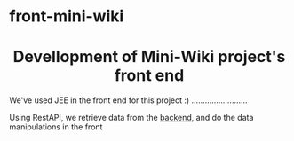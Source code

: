 # front-mini-wiki
<center><h1>Devellopment of Mini-Wiki project's front end</h1></center>


<p>We've used JEE in the front end for this project :) ......................... </p>
<p>Using RestAPI, we retrieve data from the <a href="https://github.com/b0b1n/Mini-Wiki">backend</a>, and do the data manipulations in the front</p>
